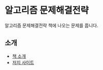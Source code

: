 # 알고리즘 문제해결전략
알고리즘 문제해결전략 책에 나오는 문제를 풉니다.

## 소개
* [책 소개](http://book.algospot.com/)
* [저지 사이트](https://algospot.com/)